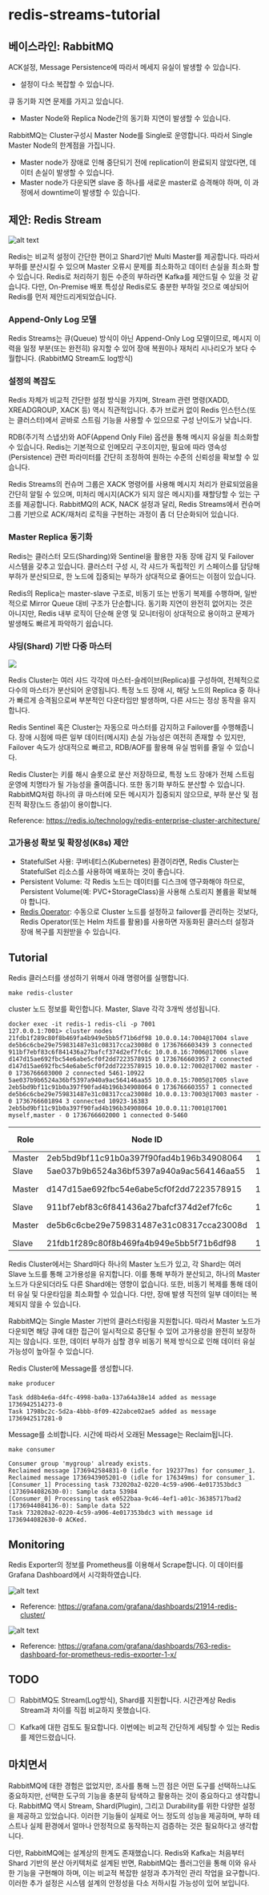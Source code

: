# redis-streams-tutorial

## 베이스라인: RabbitMQ

ACK설정, Message Persistence에 따라서 메세지 유실이 발생할 수 있습니다.
- 설정이 다소 복잡할 수 있습니다.

큐 동기화 지연 문제를 가지고 있습니다.
- Master Node와 Replica Node간의 동기화 지연이 발생할 수 있습니다.

RabbitMQ는 Cluster구성시 Master Node를 Single로 운영합니다. 따라서 Single Master Node의 한계점을 가집니다.
- Master node가 장애로 인해 중단되기 전에 replication이 완료되지 않았다면, 데이터 손실이 발생할 수 있습니다.
- Master node가 다운되면 slave 중 하나를 새로운 master로 승격해야 하며, 이 과정에서 downtime이 발생할 수 있습니다.

## 제안: Redis Stream

![alt text](screenshots/diagram.png)

Redis는 비교적 설정이 간단한 편이고 Shard기반 Multi Master를 제공합니다. 따라서 부하를 분산시킬 수 있으며 Master 오류시 문제를 최소화하고 데이터 손실을 최소화 할 수 있습니다.
Redis로 처리하기 힘든 수준의 부하라면 Kafka를 제안드릴 수 있을 것 같습니다. 다만, On-Premise 배포 특성상 Redis로도 충분한 부하일 것으로 예상되어 Redis를 먼저 제안드리게되었습니다.

### Append-Only Log 모델
Redis Streams는 큐(Queue) 방식이 아닌 Append-Only Log 모델이므로, 메시지 이력을 일정 부분(또는 완전히) 유지할 수 있어 장애 복원이나 재처리 시나리오가 보다 수월합니다. (RabbitMQ Stream도 log방식)

### 설정의 복잡도

Redis 자체가 비교적 간단한 설정 방식을 가지며, Stream 관련 명령(XADD, XREADGROUP, XACK 등) 역시 직관적입니다.
추가 브로커 없이 Redis 인스턴스(또는 클러스터)에서 곧바로 스트림 기능을 사용할 수 있으므로 구성 난이도가 낮습니다.

RDB(주기적 스냅샷)와 AOF(Append Only File) 옵션을 통해 메시지 유실을 최소화할 수 있습니다.
Redis는 기본적으로 인메모리 구조이지만, 필요에 따라 영속성(Persistence) 관련 파라미터를 간단히 조정하여 원하는 수준의 신뢰성을 확보할 수 있습니다.

Redis Streams의 컨슈머 그룹은 XACK 명령어를 사용해 메시지 처리가 완료되었음을 간단히 알릴 수 있으며, 미처리 메시지(ACK가 되지 않은 메시지)를 재할당할 수 있는 구조를 제공합니다.
RabbitMQ의 ACK, NACK 설정과 달리, Redis Streams에서 컨슈머 그룹 기반으로 ACK/재처리 로직을 구현하는 과정이 좀 더 단순화되어 있습니다.

### Master Replica 동기화

Redis는 클러스터 모드(Sharding)와 Sentinel을 활용한 자동 장애 감지 및 Failover 시스템을 갖추고 있습니다.
클러스터 구성 시, 각 샤드가 독립적인 키 스페이스를 담당해 부하가 분산되므로, 한 노드에 집중되는 부하가 상대적으로 줄어드는 이점이 있습니다.

Redis의 Replica는 master-slave 구조로, 비동기 또는 반동기 복제를 수행하며, 일반적으로 Mirror Queue 대비 구조가 단순합니다.
동기화 지연이 완전히 없어지는 것은 아니지만, Redis 내부 로직이 단순해 운영 및 모니터링이 상대적으로 용이하고 문제가 발생해도 빠르게 파악하기 쉽습니다.

### 샤딩(Shard) 기반 다중 마스터

![](https://redis.io/wp-content/uploads/2022/07/Cluster-Architecture-Diagram-Outline-01.svg?&auto=webp&quality=85,75&width=1200)

Redis Cluster는 여러 샤드 각각에 마스터-슬레이브(Replica)를 구성하여, 전체적으로 다수의 마스터가 분산되어 운영됩니다.
특정 노드 장애 시, 해당 노드의 Replica 중 하나가 빠르게 승격됨으로써 부분적인 다운타임만 발생하며, 다른 샤드는 정상 동작을 유지합니다.

Redis Sentinel 혹은 Cluster는 자동으로 마스터를 감지하고 Failover를 수행해줍니다.
장애 시점에 따른 일부 데이터(메시지) 손실 가능성은 여전히 존재할 수 있지만, Failover 속도가 상대적으로 빠르고, RDB/AOF를 활용해 유실 범위를 줄일 수 있습니다.

Redis Cluster는 키를 해시 슬롯으로 분산 저장하므로, 특정 노드 장애가 전체 스트림 운영에 치명타가 될 가능성을 줄여줍니다. 또한 동기화 부하도 분산할 수 있습니다.
RabbitMQ처럼 하나의 큐 마스터에 모든 메시지가 집중되지 않으므로, 부하 분산 및 점진적 확장(노드 증설)이 용이합니다.

Reference: https://redis.io/technology/redis-enterprise-cluster-architecture/

### 고가용성 확보 및 확장성(K8s) 제안

- StatefulSet 사용: 쿠버네티스(Kubernetes) 환경이라면, Redis Cluster는 StatefulSet 리소스를 사용하여 배포하는 것이 좋습니다.
- Persistent Volume: 각 Redis 노드는 데이터를 디스크에 영구화해야 하므로, Persistent Volume(예: PVC+StorageClass)을 사용해 스토리지 볼륨을 확보해야 합니다.
- [Redis Operator](https://github.com/spotahome/redis-operator): 수동으로 Cluster 노드를 설정하고 failover를 관리하는 것보다, Redis Operator(또는 Helm 차트를 활용)를 사용하면 자동화된 클러스터 설정과 장애 복구를 지원받을 수 있습니다.


## Tutorial

Redis 클러스터를 생성하기 위해서 아래 명령어를 실행합니다.
```
make redis-cluster
```

cluster 노드 정보를 확인합니다.
Master, Slave 각각 3개씩 생성됩니다.

```
docker exec -it redis-1 redis-cli -p 7001
127.0.0.1:7001> cluster nodes
21fdb1f289c80f8b469fa4b949e5bb5f71b6df98 10.0.0.14:7004@17004 slave de5b6c6cbe29e759831487e31c08317cca23008d 0 1736766603439 3 connected
911bf7ebf83c6f841436a27bafcf374d2ef7fc6c 10.0.0.16:7006@17006 slave d147d15ae692fbc54e6abe5cf0f2dd7223578915 0 1736766603957 2 connected
d147d15ae692fbc54e6abe5cf0f2dd7223578915 10.0.0.12:7002@17002 master - 0 1736766603000 2 connected 5461-10922
5ae037b9b6524a36bf5397a940a9ac564146aa55 10.0.0.15:7005@17005 slave 2eb5bd9bf11c91b0a397f90fad4b196b34908064 0 1736766603557 1 connected
de5b6c6cbe29e759831487e31c08317cca23008d 10.0.0.13:7003@17003 master - 0 1736766601894 3 connected 10923-16383
2eb5bd9bf11c91b0a397f90fad4b196b34908064 10.0.0.11:7001@17001 myself,master - 0 1736766602000 1 connected 0-5460
```

| Role   | Node ID                             | IP:Port       | Master Node ID                      | Slot Range    |
|--------|-------------------------------------|---------------|-------------------------------------|---------------|
| Master | 2eb5bd9bf11c91b0a397f90fad4b196b34908064 | 10.0.0.11:7001 | -                                   | 0-5460        |
| Slave  | 5ae037b9b6524a36bf5397a940a9ac564146aa55 | 10.0.0.15:7005 | 2eb5bd9bf11c91b0a397f90fad4b196b34908064 | -             |
| Master | d147d15ae692fbc54e6abe5cf0f2dd7223578915 | 10.0.0.12:7002 | -                                   | 5461-10922    |
| Slave  | 911bf7ebf83c6f841436a27bafcf374d2ef7fc6c | 10.0.0.16:7006 | d147d15ae692fbc54e6abe5cf0f2dd7223578915 | -             |
| Master | de5b6c6cbe29e759831487e31c08317cca23008d | 10.0.0.13:7003 | -                                   | 10923-16383   |
| Slave  | 21fdb1f289c80f8b469fa4b949e5bb5f71b6df98 | 10.0.0.14:7004 | de5b6c6cbe29e759831487e31c08317cca23008d | -             |


Redis Cluster에서는 Shard마다 하나의 Master 노드가 있고, 각 Shard는 여러 Slave 노드를 통해 고가용성을 유지합니다. 이를 통해 부하가 분산되고, 하나의 Master 노드가 다운되더라도 다른 Shard에는 영향이 없습니다. 또한, 비동기 복제를 통해 데이터 유실 및 다운타임을 최소화할 수 있습니다. 다만, 장애 발생 직전의 일부 데이터는 복제되지 않을 수 있습니다.

RabbitMQ는 Single Master 기반의 클러스터링을 지원합니다. 따라서 Master 노드가 다운되면 해당 큐에 대한 접근이 일시적으로 중단될 수 있어 고가용성을 완전히 보장하지는 않습니다. 또한, 데이터 부하가 심할 경우 비동기 복제 방식으로 인해 데이터 유실 가능성이 높아질 수 있습니다.

Redis Cluster에 Message를 생성합니다.

```
make producer
```

```
Task dd8b4e6a-d4fc-4998-ba0a-137a64a38e14 added as message 1736942514273-0
Task 1798bc2c-5d2a-4bbb-8f09-422abce02ae5 added as message 1736942517281-0
```

Message를 소비합니다. 시간에 따라서 오래된 Message는 Reclaim됩니다.

```
make consumer
```

```
Consumer group 'mygroup' already exists.
Reclaimed message 1736942584831-0 (idle for 192377ms) for consumer_1.
Reclaimed message 1736943905201-0 (idle for 176349ms) for consumer_1.
[Consumer_1] Processing task 732020a2-0220-4c59-a906-4e017353bdc3 (1736944082630-0): Sample data 53984
[Consumer_0] Processing task e0522baa-9c46-4ef1-a01c-36385717bad2 (1736944084136-0): Sample data 522
Task 732020a2-0220-4c59-a906-4e017353bdc3 with message id 1736944082630-0 ACKed.
```


## Monitoring

Redis Exporter의 정보를 Prometheus를 이용해서 Scrape합니다. 이 데이터를 Grafana Dashboard에서 시각화하였습니다.


![alt text](screenshots/cluster.png)
- Reference: https://grafana.com/grafana/dashboards/21914-redis-cluster/

![alt text](screenshots/redis_exporter.png)
- Reference: https://grafana.com/grafana/dashboards/763-redis-dashboard-for-prometheus-redis-exporter-1-x/

## TODO

- [ ] RabbitMQ도 Stream(Log방식), Shard를 지원합니다. 시간관계상 Redis Stream과 차이를 직접 비교하지 못했습니다.

- [ ] Kafka에 대한 검토도 필요합니다. 이번에는 비교적 간단하게 세팅할 수 있는 Redis를 제안드렸습니다.



## 마치면서

RabbitMQ에 대한 경험은 없었지만, 조사를 통해 느낀 점은 어떤 도구를 선택하느냐도 중요하지만, 선택한 도구의 기능을 충분히 탐색하고 활용하는 것이 중요하다고 생각합니다. RabbitMQ 역시 Stream, Shard(Plugin), 그리고 Durability를 위한 다양한 설정을 제공하고 있었습니다. 이러한 기능들이 실제로 어느 정도의 성능을 제공하며, 부하 테스트나 실제 환경에서 얼마나 안정적으로 동작하는지 검증하는 것은 필요하다고 생각합니다.

다만, RabbitMQ에는 설계상의 한계도 존재했습니다. Redis와 Kafka는 처음부터 Shard 기반의 분산 아키텍처로 설계된 반면, RabbitMQ는 플러그인을 통해 이와 유사한 기능을 구현해야 하며, 이는 비교적 복잡한 설정과 추가적인 관리 작업을 요구합니다. 이러한 추가 설정은 시스템 설계의 안정성을 다소 저하시킬 가능성이 있어 보입니다.